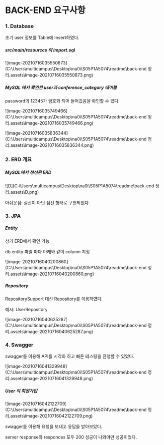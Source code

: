 # BACK-END 요구사항

### 1. Database

초기 user 정보를 Table에 Insert하였다.



##### src/main/resources 의 import.sql

![image-20210716035550873](C:\Users\multicampus\Desktop\na0i\S05P1A5074\readme\back-end 정리.assets\image-20210716035550873.png)



##### MySQL 에서 확인한 user과 conference_category 테이블

password의 12345가 암호화 되어 들어갔음을 확인할 수 있다.

![image-20210716035749466](C:\Users\multicampus\Desktop\na0i\S05P1A5074\readme\back-end 정리.assets\image-20210716035749466.png)

![image-20210716035836344](C:\Users\multicampus\Desktop\na0i\S05P1A5074\readme\back-end 정리.assets\image-20210716035836344.png)





### 2. ERD 개요

##### MySQL에서 생성된 ERD

![D](C:\Users\multicampus\Desktop\na0i\S05P1A5074\readme\back-end 정리.assets\D.png)

아쉬운점: 실선이 아닌 점선 형태로 구현되었다.



### 3. JPA

##### Entity

상기 ERD에서 확인 가능



db.entity 파일 마다 아래와 같이 column 지정

![image-20210716040200860](C:\Users\multicampus\Desktop\na0i\S05P1A5074\readme\back-end 정리.assets\image-20210716040200860.png)



##### Repository

RepositorySupport 대신 Repository를 이용하였다.



예시: UserRepository

![image-20210716040625287](C:\Users\multicampus\Desktop\na0i\S05P1A5074\readme\back-end 정리.assets\image-20210716040625287.png)





### 4. Swagger

swagger를 이용해 API를 시각화 하고 빠른 테스팅을 진행할 수 있었다.

![image-20210716041329948](C:\Users\multicampus\Desktop\na0i\S05P1A5074\readme\back-end 정리.assets\image-20210716041329948.png)



##### User 의 회원가입 

![image-20210716042122709](C:\Users\multicampus\Desktop\na0i\S05P1A5074\readme\back-end 정리.assets\image-20210716042122709.png)

swagger를 이용해 요청을 보내고 응답을 받아보았다.

server response와 responces 모두 200 성공이 나와야만 성공이었다.
